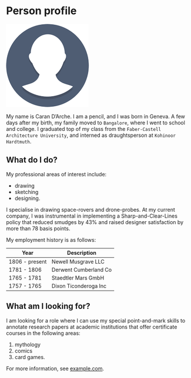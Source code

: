 # Person profile

![Profile](profile.png)

My name is Caran D’Arche. I am a pencil, and I was born in Geneva. A few days after my birth, my family moved to `Bangalore`, where I went to school and college. I graduated top of my class from the `Faber-Castell Architecture University`, and interned as draughtsperson at `Kohinoor Hardtmuth`.

## What do I do?

My professional areas of interest include:

- drawing
- sketching
- designing. 

I specialise in drawing space-rovers and drone-probes. At my current company, I was instrumental in implementing a Sharp-and-Clear-Lines policy that reduced smudges by 43% and raised designer satisfaction by more than 78 basis points.

My employment history is as follows:

|Year |Description|
|----- | -----|
|1806 - present |Newell Musgrave LLC|
|1781 - 1806 |Derwent Cumberland Co|
|1765 - 1781 |Staedtler Mars GmbH|
|1757 - 1765 |Dixon Ticonderoga Inc


## What am I looking for?

I am looking for a role where I can use my special point-and-mark skills to annotate research papers at academic institutions that offer certificate courses in the following areas: 

1. mythology
2. comics
3. card games.

For more information, see [example.com](https://www.example.com).
